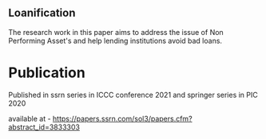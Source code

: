 ## Loanification

The research work in this paper aims to address the issue of Non Performing Asset's and help lending institutions avoid bad loans.


# Publication

Published in ssrn series in ICCC conference 2021 and springer series in PIC 2020

available at - https://papers.ssrn.com/sol3/papers.cfm?abstract_id=3833303